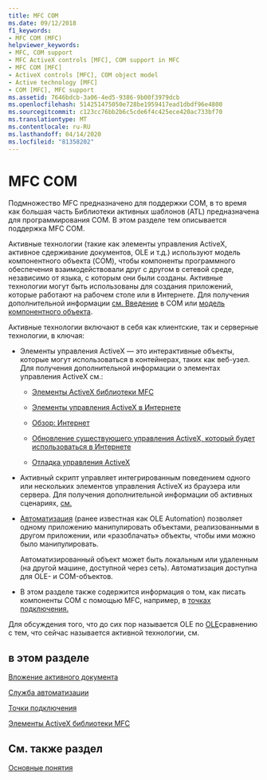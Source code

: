 ```yaml
---
title: MFC COM
ms.date: 09/12/2018
f1_keywords:
- MFC COM (MFC)
helpviewer_keywords:
- MFC, COM support
- MFC ActiveX controls [MFC], COM support in MFC
- MFC COM [MFC]
- ActiveX controls [MFC], COM object model
- Active technology [MFC]
- COM [MFC], MFC support
ms.assetid: 7646bdcb-3a06-4ed5-9386-9b00f3979dcb
ms.openlocfilehash: 514251475050e728be1959417ead1dbdf96e4800
ms.sourcegitcommit: c123cc76bb2b6c5cde6f4c425ece420ac733bf70
ms.translationtype: MT
ms.contentlocale: ru-RU
ms.lasthandoff: 04/14/2020
ms.locfileid: "81358202"
---
```

# <a name="mfc-com"></a>MFC COM

Подмножество MFC предназначено для поддержки COM, в то время как большая часть Библиотеки активных шаблонов (ATL) предназначена для программирования COM. В этом разделе тем описывается поддержка MFC COM.

Активные технологии (такие как элементы управления ActiveX, активное сдерживание документов, OLE и т.д.) используют модель компонентного объекта (COM), чтобы компоненты программного обеспечения взаимодействовали друг с другом в сетевой среде, независимо от языка, с которым они были созданы. Активные технологии могут быть использованы для создания приложений, которые работают на рабочем столе или в Интернете. Для получения дополнительной информации [см. Введение](../atl/introduction-to-com.md) в COM или [модель компонентного объекта](/windows/win32/com/the-component-object-model).

Активные технологии включают в себя как клиентские, так и серверные технологии, в ключая:

- Элементы управления ActiveX — это интерактивные объекты, которые могут использоваться в контейнерах, таких как веб-узел. Для получения дополнительной информации о элементах управления ActiveX см.:

  - [Элементы ActiveX библиотеки MFC](../mfc/mfc-activex-controls.md)

  - [Элементы управления ActiveX в Интернете](../mfc/activex-controls-on-the-internet.md)

  - [Обзор: Интернет](../mfc/mfc-internet-programming-basics.md)

  - [Обновление существующего управления ActiveX, который будет использоваться в Интернете](../mfc/upgrading-an-existing-activex-control.md)

  - [Отладка управления ActiveX](/visualstudio/debugger/how-to-debug-an-activex-control)

- Активный скрипт управляет интегрированным поведением одного или нескольких элементов управления ActiveX из браузера или сервера. Для получения дополнительной информации об активных сценариях, [см.](../mfc/active-technology-on-the-internet.md)

- [Автоматизация](../mfc/automation.md) (ранее известная как OLE Automation) позволяет одному приложению манипулировать объектами, реализованными в другом приложении, или «разоблачать» объекты, чтобы ими можно было манипулировать.

   Автоматизированный объект может быть локальным или удаленным (на другой машине, доступной через сеть). Автоматизация доступна для OLE- и COM-объектов.

- В этом разделе также содержится информация о том, как писать компоненты COM с помощью MFC, например, в [точках подключения.](../mfc/connection-points.md)

Для обсуждения того, что до сих пор называется OLE по [OLE](../mfc/ole-in-mfc.md)сравнению с тем, что сейчас называется активной технологии, см.

## <a name="in-this-section"></a>в этом разделе

[Вложение активного документа](../mfc/active-document-containment.md)

[Служба автоматизации](../mfc/automation.md)

[Точки подключения](../mfc/connection-points.md)

[Элементы ActiveX библиотеки MFC](../mfc/mfc-activex-controls.md)

## <a name="see-also"></a>См. также раздел

[Основные понятия](../mfc/mfc-concepts.md)
